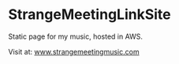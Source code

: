 # StrangeMeetingLinkSite
Static page for my music, hosted in AWS. 

Visit at:
www.strangemeetingmusic.com
